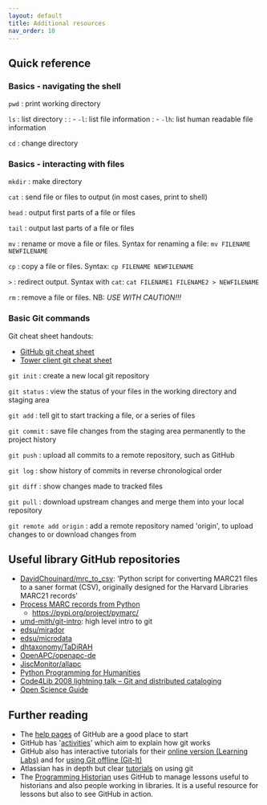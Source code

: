 ```yaml
---
layout: default
title: Additional resources
nav_order: 10
---
```


## Quick reference

### Basics - navigating the shell

`pwd`
: print working directory

`ls`
: list directory
:
: - `-l`: list file information
: - `-lh`: list human readable file information

`cd`
: change directory

### Basics - interacting with files

`mkdir`
: make directory

`cat`
: send file or files to output (in most cases, print to shell)

`head`
: output first parts of a file or files

`tail`
: output last parts of a file or files

`mv`
: rename or move a file or files. Syntax for renaming a file: `mv FILENAME NEWFILENAME`

`cp`
: copy a file or files. Syntax: `cp FILENAME NEWFILENAME`

`>`
: redirect output. Syntax with `cat`: `cat FILENAME1 FILENAME2 > NEWFILENAME`

`rm`
: remove a file or files. NB: *USE WITH CAUTION!!!*

### Basic Git commands

Git cheat sheet handouts:

* [GitHub git cheat sheet](https://github.github.com/training-kit/downloads/github-git-cheat-sheet.pdf)
* [Tower client git cheat sheet](https://www.git-tower.com/blog/git-cheat-sheet/)

`git init`
: create a new local git repository

`git status`
: view the status of your files in the working directory and staging area

`git add`
: tell git to start tracking a file, or a series of files

`git commit`
: save file changes from the staging area permanently to the project history

`git push`
: upload all commits to a remote repository, such as GitHub

`git log`
: show history of commits in reverse chronological order

`git diff`
: show changes made to tracked files

`git pull`
: download upstream changes and merge them into your local repository

`git remote add origin`
: add a remote repository named 'origin', to upload changes to or download changes from

## Useful library GitHub repositories

* [DavidChouinard/mrc_to_csv](https://github.com/DavidChouinard/mrc_to_csv): 'Python script for converting MARC21 files to a saner format (CSV), originally designed for the Harvard Libraries MARC21 records'
* [Process MARC records from Python](https://github.com/edsu/pymarc)
  * https://pypi.org/project/pymarc/
* [umd-mith/git-intro](https://umd-mith.github.io/git-intro/): high level intro to git 
* [edsu/mirador](https://github.com/edsu/mirador)
* [edsu/microdata](https://github.com/edsu/microdata)
* [dhtaxonomy/TaDiRAH](https://github.com/dhtaxonomy/TaDiRAH)
* [OpenAPC/openapc-de](https://github.com/OpenAPC/openapc-de)
* [JiscMonitor/allapc](https://github.com/JiscMonitor/allapc)
* [Python Programming for Humanities](http://www.karsdorp.io/python-course/)
* [Code4Lib 2008 lightning talk – Git and distributed cataloging](https://galencharlton.com/blog/2008/03/code4lib-2008-lightning-talk-git-and-distributed-cataloging/)
* [Open Science Guide](http://book.openingscience.org.s3-website-eu-west-1.amazonaws.com/)

## Further reading

* The [help pages](https://help.github.com/) of GitHub are a good place to start
* GitHub has '[activities](https://guides.github.com/activities/hello-world/)' which aim to explain how git works
* GitHub also has interactive tutorials for their [online version (Learning Labs)](https://lab.github.com/) and for [using Git offline (Git-It)](https://github.com/jlord/git-it-electron#git-it-desktop-app)
* Atlassian has in depth but clear [tutorials](https://www.atlassian.com/git/tutorials) on using git
* The [Programming Historian](https://programminghistorian.org) uses GitHub to manage lessons useful to historians and also people working in libraries. It is a useful resource for lessons but also to see GitHub in action.
